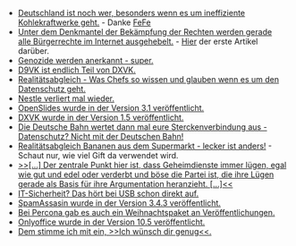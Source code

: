 * [Deutschland ist noch wer, besonders wenn es um ineffiziente Kohlekraftwerke geht.](https://de.wikipedia.org/wiki/Liste_von_fossilen_Kraftwerken_in_der_Europ%C3%A4ischen_Union_mit_der_h%C3%B6chsten_Kohlenstoffdioxidemission) - Danke [FeFe](https://blog.fefe.de/?ts=a308ff05)
* [Unter dem Denkmantel der Bekämpfung der Rechten werden gerade alle Bürgerrechte im Internet ausgehebelt.](https://blog.fefe.de/?ts=a308f9fd) - [Hier](https://blog.fefe.de/?ts=a30b6146) der erste Artikel darüber.
* [Genozide werden anerkannt - super.](https://blog.fefe.de/?ts=a309afc7)
* [D9VK ist endlich Teil von DXVK.](http://www.phoronix.com/scan.php?page=news_item&px=D9VK-Merges-Into-DXVK)
* [Realitätsabgleich - Was Chefs so wissen und glauben wenn es um den Datenschutz geht.](https://www.kuketz-blog.de/die-luftschloesser-der-ada-health-gmbh/)
* [Nestle verliert mal wieder.](https://netzfrauen.org/2019/12/16/michigan-2/)
* [OpenSlides wurde in der Version 3.1 veröffentlicht.](https://www.pro-linux.de/news/1/27671/openslides-31-verbessert-die-geschwindigkeit.html)
* [DXVK wurde in der Version 1.5 veröffentlicht.](http://www.phoronix.com/scan.php?page=news_item&px=DXVK-1.5-Released)
* [Die Deutsche Bahn wertet dann mal eure Sterckenverbindung aus - Datenschutz? Nicht mit der Deutschen Bahn!](https://blog.fefe.de/?ts=a3067fcc)
* [Realitätsabgleich Bananen aus dem Supermarkt - lecker ist anders!](https://netzfrauen.org/2019/12/17/bananas-3/) - Schaut nur, wie viel Gift da verwendet wird.
* [>>[...] Der zentrale Punkt hier ist, dass Geheimdienste immer lügen, egal wie gut und edel oder verderbt und böse die Partei ist, die ihre Lügen gerade als Basis für ihre Argumentation heranzieht. [...]<<](https://blog.fefe.de/?ts=a306e0cf)
* [IT-Sicherheit? Das hört bei USB schon direkt auf.](https://blog.fefe.de/?ts=a307464c)
* [SpamAssasin wurde in der Version 3.4.3 veröffentlicht.](https://lwn.net/Articles/807539/rss)
* [Bei Percona gab es auch ein Weihnachtspaket an Veröffentlichungen.](https://www.percona.com/blog/2019/12/17/updated-xtradb-cluster-xtrabackup-percona-servers-new-features-in-kubernetes-operator-release-roundup/)
* [Onlyoffice wurde in der Version 10.5 veröffentlicht.](https://www.pro-linux.de/news/1/27679/onlyoffice-105-erschienen.html)
* [Dem stimme ich mit ein, >>Ich wünsch dir genug<<.](https://netzfrauen.org/2019/12/18/wish/)
